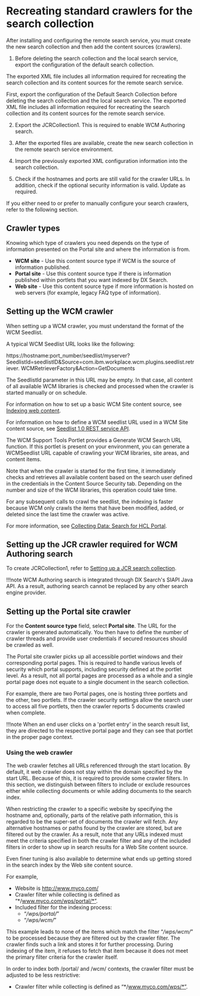 # Recreating standard crawlers for the search collection

After installing and configuring the remote search service, you must create the new search collection and then add the content sources (crawlers).

1. Before deleting the search collection and the local search service, export the configuration of the default search collection. 

  The exported XML file includes all information required for recreating the search collection and its content sources for the remote search service. 

  First, export the configuration of the Default Search Collection before deleting the search collection and the local search service. The exported XML file includes all information required for recreating the search collection and its content sources for the remote search service.

2. Export the JCRCollection1. This is required to enable WCM Authoring search. 

3. After the exported files are available, create the new search collection in the remote search service environment.

4. Import the previously exported XML configuration information into the search collection.

5. Check if the hostnames and ports are still valid for the crawler URLs. In addition, check if the optional security information is valid. Update as required.

If you either need to or prefer to manually configure your search crawlers, refer to the following section.

## Crawler types

Knowing which type of crawlers you need depends on the type of information presented on the Portal site and where the information is from.

- **WCM site** - Use this content source type if WCM is the source of information published.
- **Portal site** - Use this content source type if there is information published within portlets that you want indexed by DX Search.
- **Web site** - Use this content source type if more information is hosted on web servers (for example, legacy FAQ type of information).


## Setting up the WCM crawler

When setting up a WCM crawler, you must understand the format of the WCM Seedlist.

A typical WCM Seedlist URL looks like the following:

https://hostname:port_number/seedlist/myserver?SeedlistId=seedlistID&Source=com.ibm.workplace.wcm.plugins.seedlist.retriever.
WCMRetrieverFactory&Action=GetDocuments

The SeedlistId parameter in this URL may be empty. In that case, all content of all available WCM libraries is checked and processed when the crawler is started manually or on schedule.

For information on how to set up a basic WCM Site content source, see [Indexing web content](../indexing_webcontent/index.md).

For information on how to define a WCM seedlist URL used in a WCM Site content source, see [Seedlist 1.0 REST service API](../crawling_webcontent_seedbase/wcm_searchseed/wcm_dev_search_seedrestapi.md).

The WCM Support Tools Portlet provides a Generate WCM Search URL function. If this portlet is present on your environment, you can generate a WCMSeedlist URL capable of crawling your WCM libraries, site areas, and content items.

Note that when the crawler is started for the first time, it immediately checks and retrieves all available content based on the search user defined in the credentials in the Content Source Security tab. Depending on the number and size of the WCM libraries, this operation could take time.

For any subsequent calls to crawl the seedlist, the indexing is faster because WCM only crawls the items that have been modified, added, or deleted since the last time the crawler was active.

For more information, see [Collecting Data: Search for HCL Portal](https://support.hcltechsw.com/csm?id=kb_article&sysparm_article=KB0076138&sys_kb_id=8223c6a31b881494c48197d58d4bcb59).


## Setting up the JCR crawler required for WCM Authoring search

To create JCRCollection1, refer to [Setting up a JCR search collection](../portal_search/administer_portal_search/setup_search_collections/jcr_search_collections/index.md).

!!!note
    WCM Authoring search is integrated through DX Search's SIAPI Java API. As a result, authoring search cannot be replaced by any other search engine provider.

## Setting up the Portal site crawler

For the **Content source type** field, select **Portal site**. The URL for the crawler is generated automatically. You then have to define the number of crawler threads and provide user credentials if secured resources should be crawled as well.

The Portal site crawler picks up all accessible portlet windows and their corresponding portal pages. This is required to handle various levels of security which portal supports, including security defined at the portlet level. As a result, not all portal pages are processed as a whole and a single portal page does not equate to a single document in the search collection.

For example, there are two Portal pages, one is hosting three portlets and the other, two portlets. If the crawler security settings allow the search user to access all five portlets, then the crawler reports 5 documents crawled when complete.

!!!note
    When an end user clicks on a 'portlet entry' in the search result list, they are directed to the respective portal page and they can see that portlet in the proper page context.


### Using the web crawler

The web crawler fetches all URLs referenced through the start location. By default, it web crawler does not stay within the domain specified by the start URL. Because of this, it is required to provide some crawler filters. In this section, we distinguish between filters to include or exclude resources either while collecting documents or while adding documents to the search index.

When restricting the crawler to a specific website by specifying the hostname and, optionally, parts of the relative path information, this is regarded to be the super-set of documents the crawler will fetch. Any alternative hostnames or paths found by the crawler are stored, but are filtered out by the crawler. As a result, note that any URLs indexed must meet the criteria specified in both the crawler filter and any of the included filters in order to show up in search results for a Web Site content source.

Even finer tuning is also available to determine what ends up getting stored in the search index by the Web site content source.

For example,

- Website is http://www.myco.com/
- Crawler filter while collecting is defined as “*/www.myco.com/wps/portal/*”.
- Included filter for the indexing process:
    - “*/wps/portal/*”
    - “*/wps/wcm/*”

This example leads to none of the items which match the filter “*/wps/wcm/*” to be processed because they are filtered out by the crawler filter. The crawler finds such a link and stores it for further processing. During indexing of the item, it refuses to fetch that item because it does not meet the primary filter criteria for the crawler itself.

In order to index both /portal/ and /wcm/ contexts, the crawler filter must be adjusted to be less restrictive:

- Crawler filter while collecting is defined as “*/www.myco.com/wps/*”.


